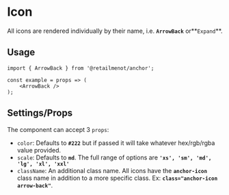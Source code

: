 # Icon

All icons are rendered individually by their name, i.e. **`ArrowBack`** or**`Expand`**. 

## Usage
   
    import { ArrowBack } from '@retailmenot/anchor';
    
    const example = props => (
        <ArrowBack />
    );    
    
## Settings/Props

The component can accept 3 `props`:

* `color`: Defaults to **`#222`** but if passed it will take whatever hex/rgb/rgba value provided.
* `scale`: Defaults to **`md`**. The full range of options are **`'xs', 'sm', 'md', 'lg', 'xl', 'xxl'`**
* `className`: An additional class name. All icons have the **`anchor-icon`** class name in addition to a more specific class.
Ex: **`class="anchor-icon arrow-back"`**.    
        
    

